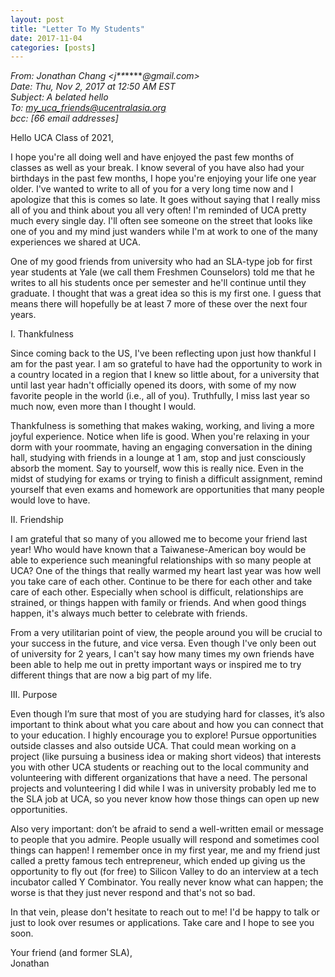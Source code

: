 ```yaml
---
layout: post
title: "Letter To My Students"
date: 2017-11-04
categories: [posts]
---
```

*From: Jonathan Chang <j\*\*******@gmail.com>* <br>
*Date: Thu, Nov 2, 2017 at 12:50 AM EST* <br>
*Subject: A belated hello* <br>
*To: my_uca_friends@ucentralasia.org* <br>
*bcc: [66 email addresses]*

Hello UCA Class of 2021,

I hope you're all doing well and have enjoyed the past few months of classes as well as your break. I know several of you have also had your birthdays in the past few months, I hope you're enjoying your life one year older. I've wanted to write to all of you for a very long time now and I apologize that this is comes so late. It goes without saying that I really miss all of you and think about you all very often! I'm reminded of UCA pretty much every single day. I'll often see someone on the street that looks like one of you and my mind just wanders while I'm at work to one of the many experiences we shared at UCA.

One of my good friends from university who had an SLA-type job for first year students at Yale (we call them Freshmen Counselors) told me that he writes to all his students once per semester and he'll continue until they graduate. I thought that was a great idea so this is my first one. I guess that means there will hopefully be at least 7 more of these over the next four years.

I. Thankfulness

Since coming back to the US, I've been reflecting upon just how thankful I am for the past year. I am so grateful to have had the opportunity to work in a country located in a region that I knew so little about, for a university that until last year hadn't officially opened its doors, with some of my now favorite people in the world (i.e., all of you). Truthfully, I miss last year so much now, even more than I thought I would.

Thankfulness is something that makes waking, working, and living a more joyful experience. Notice when life is good. When you're relaxing in your dorm with your roommate, having an engaging conversation in the dining hall, studying with friends in a lounge at 1 am, stop and just consciously absorb the moment. Say to yourself, wow this is really nice. Even in the midst of studying for exams or trying to finish a difficult assignment, remind yourself that even exams and homework are opportunities that many people would love to have.


II. Friendship

I am grateful that so many of you allowed me to become your friend last year! Who would have known that a Taiwanese-American boy would be able to experience such meaningful relationships with so many people at UCA? One of the things that really warmed my heart last year was how well you take care of each other. Continue to be there for each other and take care of each other. Especially when school is difficult, relationships are strained, or things happen with family or friends. And when good things happen, it's always much better to celebrate with friends.

From a very utilitarian point of view, the people around you will be crucial to your success in the future, and vice versa. Even though I've only been out of university for 2 years, I can't say how many times my own friends have been able to help me out in pretty important ways or inspired me to try different things that are now a big part of my life.

III. Purpose

Even though I’m sure that most of you are studying hard for classes, it’s also important to think about what you care about and how you can connect that to your education. I highly encourage you to explore! Pursue opportunities outside classes and also outside UCA. That could mean working on a project (like pursuing a business idea or making short videos) that interests you with other UCA students or reaching out to the local community and volunteering with different organizations that have a need. The personal projects and volunteering I did while I was in university probably led me to the SLA job at UCA, so you never know how those things can open up new opportunities.

Also very important: don’t be afraid to send a well-written email or message to people that you admire. People usually will respond and sometimes cool things can happen! I remember once in my first year, me and my friend just called a pretty famous tech entrepreneur, which ended up giving us the opportunity to fly out (for free) to Silicon Valley to do an interview at a tech incubator called Y Combinator. You really never know what can happen; the worse is that they just never respond and that's not so bad.

In that vein, please don't hesitate to reach out to me! I'd be happy to talk or just to look over resumes or applications. Take care and I hope to see you soon.

Your friend (and former SLA),  
Jonathan
